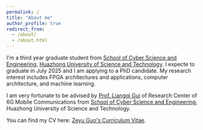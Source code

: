 ```yaml
---
permalink: /
title: "About me"
author_profile: true
redirect_from: 
  - /about/
  - /about.html
---
```


I'm a third year graduate student from [School of Cyber Science and Engineering](https://cse.hust.edu.cn/), [Huazhong University of Science and Technology](https://www.hust.edu.cn/). I expecte to graduate in July 2025 and I am applying to a PhD candidate. My research interest includes FPGA architectures and applications, computer architecture, and machine learning.

I am very fortunate to be advised by [Prof. Liangqi Gui](http://sinc-lab.cse.hust.edu.cn/info/1014/1034.htm) of Research Center of 6G Mobile Communications from [School of Cyber Science and Engineering](https://cse.hust.edu.cn/), Huazhong University of Science and Technology.

You can find my CV here: [Zeyu Guo's Curriculum Vitae](../assets/CV.pdf).

<!-- # Contact

[Email](mailto:guozy@hust.edu.cn) / [Github](https://github.com/ZeyuGuo) -->

